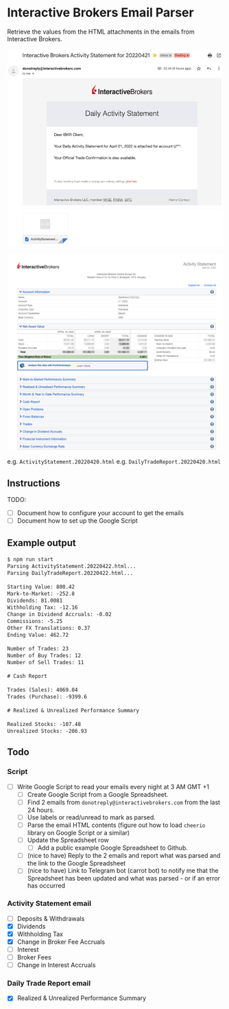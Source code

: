 # Interactive Brokers Email Parser

Retrieve the values from the HTML attachments in the emails from Interactive Brokers.

![image-20220422105135952](./img-email-ActivityStatement.png)

![img-email-html-attachment-ActivityStatement](./img-email-html-attachment-ActivityStatement.png)

e.g. `ActivityStatement.20220420.html`
e.g. `DailyTradeReport.20220420.html`

## Instructions

TODO:

- [ ] Document how to configure your account to get the emails
- [ ] Document how to set up the Google Script

## Example output

```text
$ npm run start
Parsing ActivityStatement.20220422.html...
Parsing DailyTradeReport.20220422.html...

Starting Value: 800.42
Mark-to-Market: -252.8
Dividends: 81.0081
Withholding Tax: -12.16
Change in Dividend Accruals: -0.02
Commissions: -5.25
Other FX Translations: 0.37
Ending Value: 462.72

Number of Trades: 23
Number of Buy Trades: 12
Number of Sell Trades: 11

# Cash Report

Trades (Sales): 4069.04
Trades (Purchase): -9399.6

# Realized & Unrealized Performance Summary

Realized Stocks: -107.48
Unrealized Stocks: -206.93
```

## Todo

### Script

- [ ] Write Google Script to read your emails every night at 3 AM GMT +1
  - [ ] Create Google Script from a Google Spreadsheet.
  - [ ] Find 2 emails from `donotreply@interactivebrokers.com` from the last 24 hours.
  - [ ] Use labels or read/unread to mark as parsed.
  - [ ] Parse the email HTML contents (figure out how to load `cheerio` library on Google Script or a similar)
  - [ ] Update the Spreadsheet row
    - [ ] Add a public example Google Spreadsheet to Github.
  - [ ] (nice to have) Reply to the 2 emails and report what was parsed and the link to the Google Spreadsheet
  - [ ] (nice to have) Link to Telegram bot (carrot bot) to notify me that the Spreadsheet has been updated and what was parsed - or if an error has occurred

### Activity Statement email

- [ ] Deposits & Withdrawals
- [x] Dividends
- [x] Withholding Tax
- [x] Change in Broker Fee Accruals
- [ ] Interest
- [ ] Broker Fees
- [ ] Change in Interest Accruals

### Daily Trade Report email

- [x] Realized & Unrealized Performance Summary

